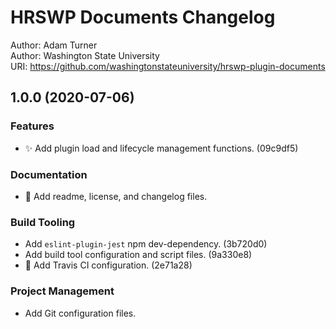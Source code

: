 # HRSWP Documents Changelog

Author: Adam Turner  
Author: Washington State University  
URI: https://github.com/washingtonstateuniversity/hrswp-plugin-documents

<!--
Changelog formatting (http://semver.org/)

## Major.MinorAddorDeprec.Bugfix YYYY-MM-DD

### Features
### Enhancements
### Bug Fixes
### Experiments
### Deprecations
### Code quality
### Documentation
### Build Tooling
### Project Management
-->

## 1.0.0 (2020-07-06)

### Features

- ✨ Add plugin load and lifecycle management functions. (09c9df5)

### Documentation

- 📝 Add readme, license, and changelog files.

### Build Tooling

- Add `eslint-plugin-jest` npm dev-dependency. (3b720d0)
- Add build tool configuration and script files. (9a330e8)
- 👷 Add Travis CI configuration. (2e71a28)

### Project Management

- Add Git configuration files.

